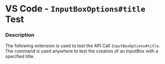 # VS Code - `InputBoxOptions#title` Test

### Description

The following extension is used to test the API Call `InputBoxOptions#title`.
The command is used anywhere to test the creation of an InputBox with a specified title.
